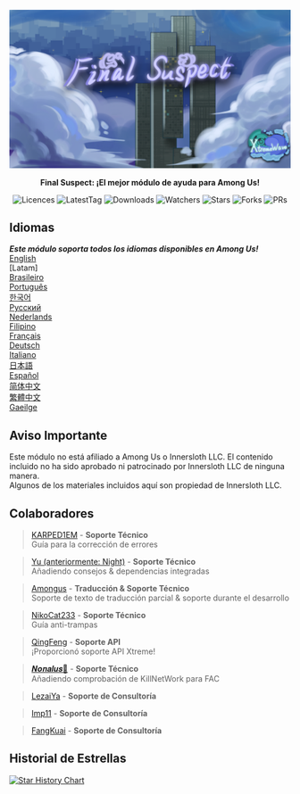 ﻿<div align="center">

![FS-XW](Assets/LogoWithTeam.png)

**Final Suspect: ¡El mejor módulo de ayuda para Among Us!**

<img src="https://badgen.net/github/license/XtremeWave/FinalSuspect" alt="Licences">
<img src="https://badgen.net/github/tag/XtremeWave/FinalSuspect" alt="LatestTag">
<img src="https://badgen.net/github/assets-dl/XtremeWave/FinalSuspect" alt="Downloads">
<img src="https://badgen.net/github/watchers/XtremeWave/FinalSuspect" alt="Watchers">
<img src="https://badgen.net/github/stars/XtremeWave/FinalSuspect/" alt="Stars">
<img src="https://badgen.net/github/forks/XtremeWave/FinalSuspect" alt="Forks">
<img src="https://badgen.net/github/prs/XtremeWave/FinalSuspect" alt="PRs">

</div>

## Idiomas
***Este módulo soporta todos los idiomas disponibles en Among Us!***<br>
[English](README.md) <br>
[Latam]<br>
[Brasileiro](README_pt_BR.md)<br>
[Português](README_pt.md)<br>
[한국어](README_ko.md)<br>
[Русский](README_ru.md)<br>
[Nederlands](README_nl.md)<br>
[Filipino](README_tl.md)<br>
[Français](README_fr.md)<br>
[Deutsch](README_de.md)<br>
[Italiano](README_it.md)<br>
[日本語](README_ja.md)<br>
[Español](README_es.md)<br>
[简体中文](README_zh.md)<br>
[繁體中文](README_zh_CHT.md)<br>
[Gaeilge](README_ga.md)<br>

## Aviso Importante
Este módulo no está afiliado a Among Us o Innersloth LLC. El contenido incluido no ha sido aprobado ni patrocinado por Innersloth LLC de ninguna manera.<br>
Algunos de los materiales incluidos aquí son propiedad de Innersloth LLC.

## Colaboradores
>[KARPED1EM](https://github.com/KARPED1EM) - **Soporte Técnico**<br>
>Guía para la corrección de errores

>[Yu (anteriormente: Night)](https://github.com/Night-GUA) - **Soporte Técnico**<br>
>Añadiendo consejos & dependencias integradas

>[Amongus](https://github.com/XiezibanWrite) - **Traducción & Soporte Técnico**<br>
>Soporte de texto de traducción parcial & soporte durante el desarrollo

>[NikoCat233](https://github.com/NikoCat233) - **Soporte Técnico**<br>
>Guía anti-trampas

> [QingFeng](https://github.com/QingFeng-awa) - **Soporte API**<br>
>¡Proporcionó soporte API Xtreme!

>[𝑵𝒐𝒏𝒂𝒍𝒖𝒔🍥](https://github.com/Reborn5537) - **Soporte Técnico**<br>
>Añadiendo comprobación de KillNetWork para FAC

>[LezaiYa](https://github.com/LezaiYa1) - **Soporte de Consultoría**

>[Imp11](https://github.com/dabao40) - **Soporte de Consultoría**

>[FangKuai](https://github.com/FangKuaiYa) - **Soporte de Consultoría**

## Historial de Estrellas
[![Star History Chart](https://api.star-history.com/svg?repos=XtremeWave/FinalSuspect&type=Date)](https://star-history.com/#XtremeWave/FinalSuspect&Date)